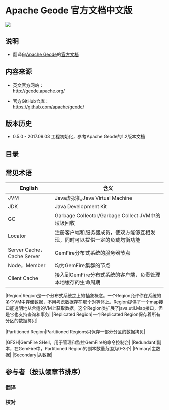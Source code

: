 # Apache Geode 官方文档中文版

[<img src="https://geode.apache.org/img/apache_geode_logo.png" align="center"/>](http://geode.apache.org)


## 说明
* 翻译自[Apache Geode](https://geode.apache.org/)的[官方文档](http://geode.apache.org/docs/guide/12/about_geode.html)

## 内容来源

* 英文官方网站：     
<http://geode.apache.org/>

* 官方GitHub仓库：   
<https://github.com/apache/geode/>

## 版本历史
* 0.5.0 - 2017.09.03 工程初始化，参考Apache Geode的1.2版本文档

## 目录


## 常见术语

| English | 含义 |
| ------- | ---- |
|JVM|Java虚拟机,Java Virtual Machine|
|JDK|Java Development Kit|
|GC|Garbage Collector/Garbage Collect JVM中的垃圾回收|
|Locator|注册客户端和服务器成员，使双方能够互相发现，同时可以提供一定的负载均衡功能|
|Server Cache，Cache Server| GemFire分布式系统的服务器节点|
|Node，Member|均为GemFire集群的节点|
|Client Cache|接入到GemFire分布式系统的客户端，负责管理本地缓存的生命周期|
|Region|Region是一个分布式系统之上的抽象概念。一个Region允许你在系统的多个VM中存储数据，不用考虑数据存在那个对等体上。Region提供了一个map接口能透明地从合适的VM上获取数据。这个Region类扩展了java.util.Map接口，但是它也支持查询和事务|
|Replicated Region|一个Replicated Region保存着所有分区的数据拷贝|
|Partitioned Region|Partitioned Regions只保存一部分分区的数据拷贝|
|GFSH|GemFire SHell，用于管理和监控GemFire的命令控制台|
|Redundant|副本，在GemFire中，Partitioned Region的副本数量范围为0-3个|
|Primary|主数据|
|Secondary|从数据|

## 参与者（按认领章节排序）

### 翻译

### 校对
